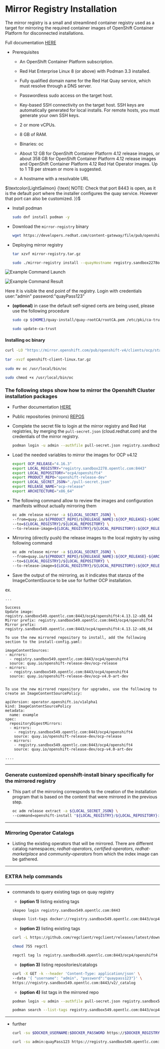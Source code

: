 # Mirror Registry Installation

The mirror registry is a small and streamlined container registry used as a target for mirroring the required container images of OpenShift Container Platform for disconnected installations.

Full documentation [HERE](https://docs.openshift.com/container-platform/4.12/installing/disconnected_install/installing-mirroring-creating-registry.html)

- Prerequisites

  - An OpenShift Container Platform subscription.

  - Red Hat Enterprise Linux 8 (or above) with Podman 3.3 installed.

  - Fully qualified domain name for the Red Hat Quay service, which must resolve through a DNS server.

  - Passwordless sudo access on the target host.

  - Key-based SSH connectivity on the target host. SSH keys are automatically generated for local installs. For remote hosts, you must generate your own SSH keys.

  - 2 or more vCPUs.

  - 8 GB of RAM.

  - Binaries: oc

  - About 12 GB for OpenShift Container Platform 4.12 release images, or about 358 GB for OpenShift Container Platform 4.12 release images and OpenShift Container Platform 4.12 Red Hat Operator images. Up to 1 TB per stream or more is suggested.

  - A hostname with a resolvable URL

$\textcolor{LightSalmon}  {\text{ NOTE: Check that port 8443 is open, as it is the default port where the installer configures the quay service. However that port can also be customized. }}$

- Install podman
  ```bash
  sudo dnf install podman -y
  ```

- Download the `mirror-registry` binary
  ```bash
  wget https://developers.redhat.com/content-gateway/file/pub/openshift-v4/clients/mirror-registry/1.3.9/mirror-registry.tar.gz
  ``` 

- Deploying mirror registry
  ```bash
  tar xzvf mirror-registry.tar.gz
  ```

  ```bash
  sudo ./mirror-registry install --quayHostname registry.sandbox2278opentlc.com --initUser admin --initPassword "quayPass123"
  ```

![`Example Command Launch`](media/quay-0.png)

![`Example Command Result`](media/quay-1.png)

Here it is visible the end point of the registry. Login with credentials user:"admin" password:"quayPass123"

- __(optional)__ in case the default self-signed certs are being used, please use the following procedure
  ```bash
  sudo cp ${HOME}/quay-install/quay-rootCA/rootCA.pem /etc/pki/ca-trust/source/anchors/
  ```

  ```bash
  sudo update-ca-trust
  ```

#### Installing oc binary
```bash
curl -LO "https://mirror.openshift.com/pub/openshift-v4/clients/ocp/stable/openshift-client-linux.tar.gz"
    
tar -xvzf openshift-client-linux.tar.gz
    
sudo mv oc /usr/local/bin/oc

sudo chmod +x /usr/local/bin/oc
```

### The following steps show how to mirror the Openshift Cluster installation packages

- Further documentation [HERE](https://docs.openshift.com/container-platform/4.12/installing/disconnected_install/installing-mirroring-disconnected.html)

- Public repositories (mirrors) [REPOS](https://mirror.openshift.com/pub/openshift-v4/dependencies/rhcos/latest/)

- Complete the secret file to login at the mirror registry and Red Hat registries, by  merging the `pull-secret.json` (cloud.redhat.com) and the credentials of the mirror registry.
  ```bash
  podman login -u admin --authfile pull-secret.json registry.sandbox2278.opentlc.com:8443 --tls-verify=false
  ```

- Load the needed variables to mirror the images for OCP v4.12
  ```bash
  export OCP_RELEASE="4.16.3"
  export LOCAL_REGISTRY="registry.sandbox2278.opentlc.com:8443"
  export LOCAL_REPOSITORY="ocp4/openshift4"
  export PRODUCT_REPO="openshift-release-dev"
  export LOCAL_SECRET_JSON="./pull-secret.json"
  export RELEASE_NAME="ocp-release"
  export ARCHITECTURE="x86_64"
  ```

- The following command allow to review the images and configuration manifests without actually mirroring them
  ```bash
  oc adm release mirror -a ${LOCAL_SECRET_JSON} \
  --from=quay.io/${PRODUCT_REPO}/${RELEASE_NAME}:${OCP_RELEASE}-${ARCHITECTURE} \
  --to=${LOCAL_REGISTRY}/${LOCAL_REPOSITORY} \
  --to-release-image=${LOCAL_REGISTRY}/${LOCAL_REPOSITORY}:${OCP_RELEASE}-${ARCHITECTURE} --dry-run
  ```

- Mirroring (directly push) the release images to the local registry by using following command
  ```bash
  oc adm release mirror -a ${LOCAL_SECRET_JSON} \
  --from=quay.io/${PRODUCT_REPO}/${RELEASE_NAME}:${OCP_RELEASE}-${ARCHITECTURE} \
  --to=${LOCAL_REGISTRY}/${LOCAL_REPOSITORY} \
  --to-release-image=${LOCAL_REGISTRY}/${LOCAL_REPOSITORY}:${OCP_RELEASE}-${ARCHITECTURE}
  ```

- Save the output of the mirroring, as it indicates that stanza of the ImageContentSource to be use for further OCP installation.

ex.

  ```text
  ...

  Success
  Update image:  registry.sandbox549.opentlc.com:8443/ocp4/openshift4:4.13.12-x86_64
  Mirror prefix: registry.sandbox549.opentlc.com:8443/ocp4/openshift4
  Mirror prefix: registry.sandbox549.opentlc.com:8443/ocp4/openshift4:4.13.12-x86_64

  To use the new mirrored repository to install, add the following section to the install-config.yaml:

  imageContentSources:
  - mirrors:
    - registry.sandbox549.opentlc.com:8443/ocp4/openshift4
    source: quay.io/openshift-release-dev/ocp-release
  - mirrors:
    - registry.sandbox549.opentlc.com:8443/ocp4/openshift4
    source: quay.io/openshift-release-dev/ocp-v4.0-art-dev


  To use the new mirrored repository for upgrades, use the following to create an ImageContentSourcePolicy:

  apiVersion: operator.openshift.io/v1alpha1
  kind: ImageContentSourcePolicy
  metadata:
    name: example
  spec:
    repositoryDigestMirrors:
    - mirrors:
      - registry.sandbox549.opentlc.com:8443/ocp4/openshift4
      source: quay.io/openshift-release-dev/ocp-release
    - mirrors:
      - registry.sandbox549.opentlc.com:8443/ocp4/openshift4
      source: quay.io/openshift-release-dev/ocp-v4.0-art-dev

  ....
  ```

---
### Generate customized openshift-install binary specifically for the mirrored registry
- This part of the mirroring corresponds to the creation of the installation program that is based on the content that were mirrored in the previous step.
  ```bash
  oc adm release extract -a ${LOCAL_SECRET_JSON} \
  --command=openshift-install "${LOCAL_REGISTRY}/${LOCAL_REPOSITORY}:${OCP_RELEASE}-${ARCHITECTURE}"
  ```


---

### Mirroring Operator Catalogs
- Listing the existing operators that will be mirrored. There are different catalog namespaces; _redhat-operators_, _certified-operators_, _redhat-marketplace_ and _community-operators_ from which the index image can be gathered.

---

### EXTRA help commands

---

- commands to query existing tags on quay registry

  - __(option 1)__ listing existing tags
  ```bash
  skopeo login registry.sandbox549.opentlc.com:8443

  ```
  ```bash
  skopeo list-tags docker://registry.sandbox549.opentlc.com:8443/ocp4/openshift4
  ```

  - __(option 2)__ listing existing tags
  ```bash
  curl -L https://github.com/regclient/regclient/releases/latest/download/regctl-linux-amd64 >regctl
  ```
  ```bash
  chmod 755 regctl
  ```
  ```bash
  regctl tag ls registry.sandbox549.opentlc.com:8443/ocp4/openshift4
  ```
  - __(option 3)__ listing repositories/catalogs
  ```bash
  curl -X GET -k --header 'Content-Type: application/json' \
  --data '{ "username": "admin", "password":"quaypass123"}' \
  https://registry.sandbox549.opentlc.com:8443/v2/_catalog
  ```
  
  - __(option 4)__ list tags in the mirrored repo
  ```bash
  podman login -u admin --authfile pull-secret.json registry.sandbox549.opentlc.com:8443 --tls-verify=false
  ```

  ```bash
  podman search --list-tags registry.sandbox549.opentlc.com:8443/ocp4/openshift4 --limit 100 --tls-verify=false
  ```


---

- further
  ```bash
  curl -su $DOCKER_USERNAME:$DOCKER_PASSWORD https://$DOCKER_REGISTRY/v2/_catalog | jq .
  ```
  ```bash
  curl -su admin:quayPass123 https://registry.sandbox549.opentlc.com:8443/v2/_catalog | jq .
  ```


